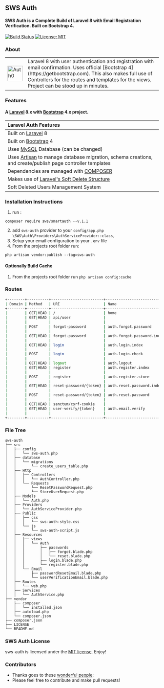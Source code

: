 ## SWS Auth

#### SWS Auth is a Complete Build of Laravel 8 with Email Registration Verification. Built on Bootstrap 4.
[![Build Status](https://travis-ci.org/jeremykenedy/laravel-auth.svg?branch=master)](https://travis-ci.org/jeremykenedy/laravel-auth)
[![License: MIT](https://img.shields.io/badge/License-MIT-yellow.svg)](https://opensource.org/licenses/MIT)

 ### About
<table>
    <tr>
        <td>
            <img src="https://cdn.auth0.com/styleguide/components/1.0.8/media/logos/img/badge.png" alt="Auth0" width="50">
        </td>
        <td>
            Laravel 8 with user authentication and registration with email confirmation. Uses official [Bootstrap 4](https://getbootstrap.com). This also makes full use of Controllers for the routes and templates for the views. Project can be stood up in minutes.
        </td>
    </tr>
</table>

### Features
#### A [Laravel](https://laravel.com/) 8.x with [Bootstrap](https://getbootstrap.com) 4.x project.

| Laravel Auth Features  |
| :------------ |
|Built on [Laravel](https://laravel.com/) 8|
|Built on [Bootstrap](https://getbootstrap.com/) 4|
|Uses [MySQL](https://github.com/mysql) Database (can be changed)|
|Uses [Artisan](https://laravel.com/docs/master/artisan) to manage database migration, schema creations, and create/publish page controller templates|
|Dependencies are managed with [COMPOSER](https://getcomposer.org/)|
|Makes use of [Laravel's Soft Delete Structure](https://laravel.com/docs/master/eloquent#soft-deleting)|
|Soft Deleted Users Management System|

### Installation Instructions
1. run :
```
composer require sws/smartauth --v.1.1

```
2. add ```sws-auth``` provider to your ```config/app.php``` ```\SWS\Auth\Providers\AuthServiceProvider::class,```
3. Setup your email configuration to your `.env` file
4. From the projects root folder run:
```
php artisan vendor:publish --tag=sws-auth

```

#### Optionally Build Cache
1. From the projects root folder run `php artisan config:cache`


### Routes

```bash
+--------+----------+------------------------+----------------------------+------------------------------------------------------------------+---------------------------------------------+
| Domain | Method   | URI                    | Name                       | Action                                                           | Middleware                                  |
+--------+----------+------------------------+----------------------------+------------------------------------------------------------------+---------------------------------------------+
|        | GET|HEAD | /                      | home                       | Closure                                                          | web                                         |
|        | GET|HEAD | api/user               |                            | Closure                                                          | api                                         |
|        |          |                        |                            |                                                                  | App\Http\Middleware\Authenticate:sanctum    |
|        | POST     | forgot-password        | auth.forgot.password       | sws\smartauth\Http\Controllers\AuthController@postForgotPassword | web                                         |
|        |          |                        |                            |                                                                  | App\Http\Middleware\RedirectIfAuthenticated |
|        | GET|HEAD | forgot-password        | auth.forgot.password.index | sws\smartauth\Http\Controllers\AuthController@forgotPassword     | web                                         |
|        |          |                        |                            |                                                                  | App\Http\Middleware\RedirectIfAuthenticated |
|        | GET|HEAD | login                  | auth.login.index           | sws\smartauth\Http\Controllers\AuthController@loginIndex         | web                                         |
|        |          |                        |                            |                                                                  | App\Http\Middleware\RedirectIfAuthenticated |
|        | POST     | login                  | auth.login.check           | sws\smartauth\Http\Controllers\AuthController@postLogin          | web                                         |
|        |          |                        |                            |                                                                  | App\Http\Middleware\RedirectIfAuthenticated |
|        | GET|HEAD | logout                 | auth.logout                | sws\smartauth\Http\Controllers\AuthController@logout             | web                                         |
|        | GET|HEAD | register               | auth.register.index        | sws\smartauth\Http\Controllers\AuthController@index              | web                                         |
|        |          |                        |                            |                                                                  | App\Http\Middleware\RedirectIfAuthenticated |
|        | POST     | register               | auth.register.store        | sws\smartauth\Http\Controllers\AuthController@register           | web                                         |
|        |          |                        |                            |                                                                  | App\Http\Middleware\RedirectIfAuthenticated |
|        | GET|HEAD | reset-password/{token} | auth.reset.password.index  | sws\smartauth\Http\Controllers\AuthController@resetPassword      | web                                         |
|        |          |                        |                            |                                                                  | App\Http\Middleware\RedirectIfAuthenticated |
|        | POST     | reset-password/{token} | auth.reset.password        | sws\smartauth\Http\Controllers\AuthController@postResetPassword  | web                                         |
|        |          |                        |                            |                                                                  | App\Http\Middleware\RedirectIfAuthenticated |
|        | GET|HEAD | sanctum/csrf-cookie    |                            | Laravel\Sanctum\Http\Controllers\CsrfCookieController@show       | web                                         |
|        | GET|HEAD | user-verify/{token}    | auth.email.verify          | sws\smartauth\Http\Controllers\AuthController@verifyEmail        | web                                         |
|        |          |                        |                            |                                                                  | App\Http\Middleware\RedirectIfAuthenticated |
+--------+----------+------------------------+----------------------------+------------------------------------------------------------------+---------------------------------------------+

```

### File Tree
```
sws-auth
├── src
│   ├── config
│   │   └── sws-auth.php
│   ├── database
│   │   └── migrations
│   │       └── create_users_table.php
│   ├── Http
│   │   ├── Controllers
│   │   │   └── AuthController.php
│   │   └── Requests
│   │       └── ResetPasswordRequest.php
│   │       └── StoreUserRequest.php
│   ├── Models
│   │   └── Auth.php
│   ├── Providers
│   │   └── AuthServiceProvider.php
│   ├── Public
│   │   ├── css
│   │   │   └── sws-auth-style.css
│   │   └── js
│   │       └── sws-auth-script.js
│   ├── Resources
│   │   ├── views
│   │   │   └── Auth
│   │   │       ├── passwords
│   │   │       │   ├── forgot.blade.php
│   │   │       │   └── reset.blade.php
│   │   │       ├── login.blade.php
│   │   │       └── register.blade.php
│   │   └── Email
│   │       ├── passwordResetEmail.blade.php
│   │       └── userVerificationEmail.blade.php
│   ├── Routes
│   │   └── web.php
│   ├── Services
│   │   └── AuthService.php
├── vendor
│   ├── composer
│   │   └── installed.json
│   ├── autoload.php
│   └── composer.json
├── composer.json
├── LICENSE
└── README.md

```

### SWS Auth License
sws-auth is licensed under the [MIT license](https://opensource.org/licenses/MIT). Enjoy!

### Contributors
* Thanks goes to these [wonderful people](https://github.com/shawon3719/pacakge-custom-auth/graphs/contributors):
* Please feel free to contribute and make pull requests!



